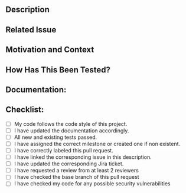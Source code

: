 <!--- Provide a general summary of your changes in the Title above -->

## Description
<!--- Describe your changes -->

## Related Issue
<!--- This project only accepts pull requests related to open issues -->
<!--- If suggesting a new feature or change, please discuss it in an issue first -->
<!--- If fixing a bug, there should be an issue describing it with steps to reproduce -->
<!--- Please link to the issue here: -->

## Motivation and Context
<!--- Why is this change required? What problem does it solve? -->

## How Has This Been Tested?
<!--- Please describe in detail how you tested your changes. -->
<!--- Include details of your testing environment, and the tests you ran to -->
<!--- see how your change affects other areas of the code, etc. -->

## Documentation:
<!--- Upon PR's approval, link the wiki page for your corresponding changes here. -->

## Checklist:
<!--- Go over all the following points, and put an `x` in all the boxes that apply. -->
<!--- If you're unsure about any of these, don't hesitate to ask. We're here to help! -->
- [ ] My code follows the code style of this project.
- [ ] I have updated the documentation accordingly.
- [ ] All new and existing tests passed.
- [ ] I have assigned the correct milestone or created one if non existent.
- [ ] I have correctly labeled this pull request.
- [ ] I have linked the corresponding issue in this description.
- [ ] I have updated the corresponding Jira ticket.
- [ ] I have requested a review from at least 2 reviewers
- [ ] I have checked the base branch of this pull request
- [ ] I have checked my code for any possible security vulnerabilities
